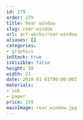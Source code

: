 ```yaml
---
id: 279
order: 279
title: Rear window
slug: rear-window
url: art-works/rear-window
aliases: []
categories:
- graphics
inStock: true
isVisible: false
height: 30
width: 21
date: 2018-01-01T00:00:00Z
materials:
- ink
- paper
price: 150
mainImage: rear_window.jpg
---
```

